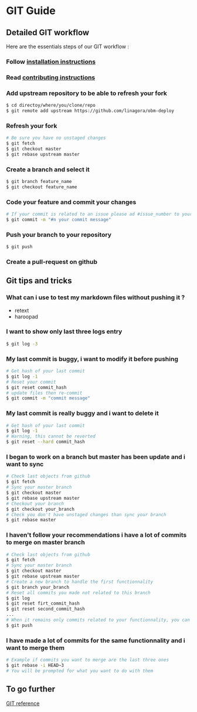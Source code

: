 GIT Guide
=========

Detailed GIT workflow
---------------------

Here are the essentials steps of our GIT workflow :

### Follow [installation instructions]

### Read [contributing instructions]

### Add upstream repository to be able to refresh your fork
```.bash
$ cd directoy/where/you/clone/repo
$ git remote add upstream https://github.com/linagora/obm-deploy
```

### Refresh your fork
```.bash
# Be sure you have no unstaged changes
$ git fetch
$ git checkout master
$ git rebase upstream master
```

### Create a branch and select it
```.bash
$ git branch feature_name
$ git checkout feature_name
```

### Code your feature and commit your changes
```.bash
# If your commit is related to an issue please ad #issue_number to your commit message
$ git commit -m "#n your commit message"
```

### Push your branch to your repository
```.bash
$ git push
```

### Create a pull-request on github

Git tips and tricks
-------------------

### What can i use to test my markdown files without pushing it ?

* retext
* haroopad

### I want to show only last three logs entry
```.bash
$ git log -3
```

### My last commit is buggy, i want to modify it before pushing
```.bash
# Get hash of your last commit
$ git log -1
# Reset your commit
$ git reset commit_hash
# update files then re-commit
$ git commit -m "commit message"
```

### My last commit is really buggy and i want to delete it
```.bash
# Get hash of your last commit
$ git log -1
# Warning, this cannot be reverted
$ git reset --hard commit_hash
```

### I began to work on a branch but master has been update and i want to sync
```.bash
# Check last objects from github
$ git fetch
# Sync your master branch
$ git checkout master
$ git rebase upstream master
# Checkout your branch
$ git checkout your_branch
# Check you don't have unstaged changes than sync your branch
$ git rebase master
```

### I haven't follow your recommendations i have a lot of commits to merge on master branch
```.bash
# Check last objects from github
$ git fetch
# Sync your master branch
$ git checkout master
$ git rebase upstream master
# Create a new branch to handle the first functionnality
$ git branch your_branch
# Reset all commits you made not related to this branch
$ git log
$ git reset firt_commit_hash
$ git reset second_commit_hash
...
# When it remains only commits related to your functionnality, you can push
$ git push
```

### I have made a lot of commits for the same functionnality and i want to merge them
```.bash
# Example if commits you want to merge are the last three ones
$ git rebase -i HEAD~3
# You will be prompted for what you want to do with them
```

To go further
-------------

[GIT reference]

[installation instructions]: https://github.com/linagora/obm-deploy/blob/master/INSTALL.md "installation instructions"
[contributing instructions]: https://github.com/linagora/obm-deploy/blob/master/CONTRIBUTING.md "contributing instructions"
[GIT reference]: http://git-scm.com/docs "GIT reference"

